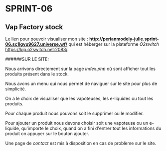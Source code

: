 # SPRINT-06

## Vap Factory stock

Le lien pour pouvoir visualiser mon site : **http://perianmodely-julie.sprint-06.sc1lgvu9627.universe.wf/**
qui est héberger sur la plateforme _O2switch_ https://kip.o2switch.net:2083/.

######SUR LE SITE:

Nous arrivons directement sur la page *index.php* où sont afficher tout les produits présent dans le stock.

Nous avons un menu qui nous permet de naviguer sur le site pour plus de simplicité.

On a le choix de visualiser que les vapoteuses, les e-liquides ou tout les produits.

Pour chaque produit nous pouvons soit le supprimer ou le modifier.

Pour ajouter un produit nous devons choisir soit une vapoteuse ou un e-liquide, qu'importe le choix, quand on a fini d'entrer tout les informations du produit on appuyer sur le bouton ajouter.

Une page de _contact_ est mis à disposition en cas de problème sur le site.
